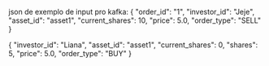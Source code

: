 json de exemplo de input pro kafka:
{
  "order_id": "1",
  "investor_id": "Jeje",
  "asset_id": "asset1",
  "current_shares": 10,
  "price": 5.0,
  "order_type": "SELL"
}

{
  "investor_id": "Liana",
  "asset_id": "asset1",
  "current_shares": 0,
  "shares": 5,
  "price": 5.0,
  "order_type": "BUY"
}